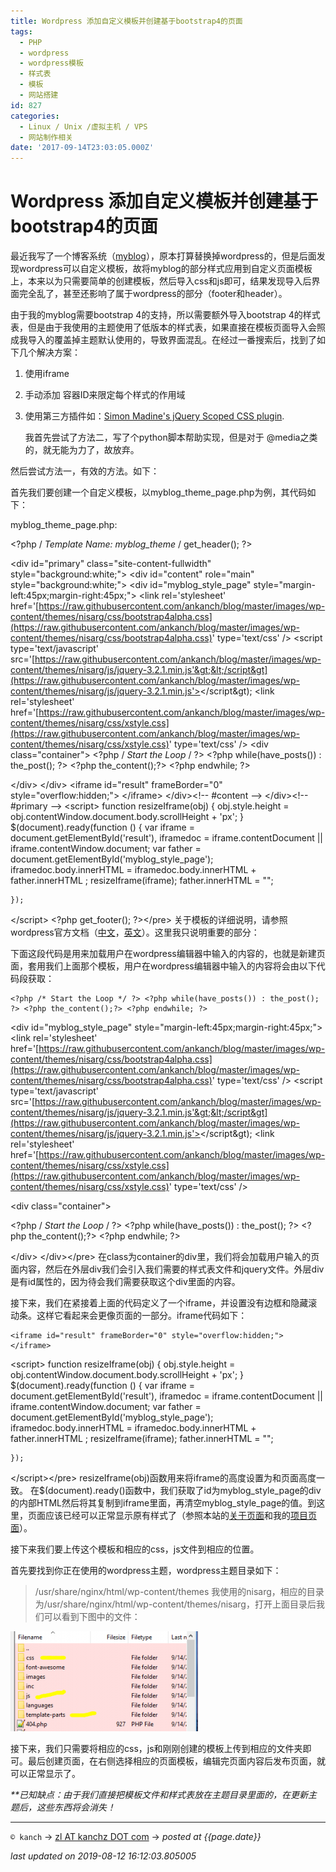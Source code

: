 ```yaml
---
title: Wordpress 添加自定义模板并创建基于bootstrap4的页面
tags:
  - PHP
  - wordpress
  - wordpress模板
  - 样式表
  - 模板
  - 网站搭建
id: 827
categories:
  - Linux / Unix /虚拟主机 / VPS
  - 网站制作相关
date: '2017-09-14T23:03:05.000Z'
---
```


# Wordpress 添加自定义模板并创建基于bootstrap4的页面

最近我写了一个博客系统（[myblog](https://github.com/ankanch/myblog)），原本打算替换掉wordpress的，但是后面发现wordpress可以自定义模板，故将myblog的部分样式应用到自定义页面模板上，本来以为只需要简单的创建模板，然后导入css和js即可，结果发现导入后界面完全乱了，甚至还影响了属于wordpress的部分（footer和header）。

由于我的myblog需要bootstrap 4的支持，所以需要额外导入bootstrap 4的样式表，但是由于我使用的主题使用了低版本的样式表，如果直接在模板页面导入会照成我导入的覆盖掉主题默认使用的，导致界面混乱。在经过一番搜索后，找到了如下几个解决方案：

1. 使用iframe
2. 手动添加 容器ID来限定每个样式的作用域
3. 使用第三方插件如：[Simon Madine's jQuery Scoped CSS plugin](https://github.com/thingsinjars/jQuery-Scoped-CSS-plugin).

   我首先尝试了方法二，写了个python脚本帮助实现，但是对于 @media之类的，就无能为力了，故放弃。

然后尝试方法一，有效的方法。如下：

首先我们要创建一个自定义模板，以myblog\_theme\_page.php为例，其代码如下：

myblog\_theme\_page.php:

&lt;?php / _Template Name: myblog\_theme_ / get\_header\(\); ?&gt;

&lt;div id="primary" class="site-content-fullwidth" style="background:white;"&gt; &lt;div id="content" role="main" style="background:white;"&gt; &lt;div id="myblog\_style\_page" style="margin-left:45px;margin-right:45px;"&gt; &lt;link rel='stylesheet' href='[https://raw.githubusercontent.com/ankanch/blog/master/images/wp-content/themes/nisarg/css/bootstrap4alpha.css](https://raw.githubusercontent.com/ankanch/blog/master/images/wp-content/themes/nisarg/css/bootstrap4alpha.css)' type='text/css' /&gt; &lt;script type='text/javascript' src='[https://raw.githubusercontent.com/ankanch/blog/master/images/wp-content/themes/nisarg/js/jquery-3.2.1.min.js'&gt;&lt;/script&gt](https://raw.githubusercontent.com/ankanch/blog/master/images/wp-content/themes/nisarg/js/jquery-3.2.1.min.js'></script&gt); &lt;link rel='stylesheet' href='[https://raw.githubusercontent.com/ankanch/blog/master/images/wp-content/themes/nisarg/css/xstyle.css](https://raw.githubusercontent.com/ankanch/blog/master/images/wp-content/themes/nisarg/css/xstyle.css)' type='text/css' /&gt; &lt;div class="container"&gt; &lt;?php / _Start the Loop_ / ?&gt; &lt;?php while\(have\_posts\(\)\) : the\_post\(\); ?&gt; &lt;?php the\_content\(\);?&gt; &lt;?php endwhile; ?&gt;

&lt;/div&gt; &lt;/div&gt; &lt;iframe id="result" frameBorder="0" style="overflow:hidden;"&gt; &lt;/iframe&gt; &lt;/div&gt;&lt;!-- \#content --&gt; &lt;/div&gt;&lt;!-- \#primary --&gt; &lt;script&gt; function resizeIframe\(obj\) { obj.style.height = obj.contentWindow.document.body.scrollHeight + 'px'; } $\(document\).ready\(function \(\) { var iframe = document.getElementById\('result'\), iframedoc = iframe.contentDocument \|\| iframe.contentWindow.document; var father = document.getElementById\('myblog\_style\_page'\); iframedoc.body.innerHTML = iframedoc.body.innerHTML + father.innerHTML ; resizeIframe\(iframe\); father.innerHTML = "";

```text
});
```

&lt;/script&gt; &lt;?php get\_footer\(\); ?&gt;&lt;/pre&gt; 关于模板的详细说明，请参照 wordpress官方文档（[中文](https://codex.wordpress.org/zh-cn:页面)，[英文](https://developer.wordpress.org/themes/template-files-section/page-template-files/)）。这里我只说明重要的部分：

下面这段代码是用来加载用户在wordpress编辑器中输入的内容的，也就是新建页面，套用我们上面那个模板，用户在wordpress编辑器中输入的内容将会由以下代码段获取：

```
<?php /* Start the Loop */ ?> <?php while(have_posts()) : the_post(); ?> <?php the_content();?> <?php endwhile; ?>
```

&lt;div id="myblog\_style\_page" style="margin-left:45px;margin-right:45px;"&gt; &lt;link rel='stylesheet' href='[https://raw.githubusercontent.com/ankanch/blog/master/images/wp-content/themes/nisarg/css/bootstrap4alpha.css](https://raw.githubusercontent.com/ankanch/blog/master/images/wp-content/themes/nisarg/css/bootstrap4alpha.css)' type='text/css' /&gt; &lt;script type='text/javascript' src='[https://raw.githubusercontent.com/ankanch/blog/master/images/wp-content/themes/nisarg/js/jquery-3.2.1.min.js'&gt;&lt;/script&gt](https://raw.githubusercontent.com/ankanch/blog/master/images/wp-content/themes/nisarg/js/jquery-3.2.1.min.js'></script&gt); &lt;link rel='stylesheet' href='[https://raw.githubusercontent.com/ankanch/blog/master/images/wp-content/themes/nisarg/css/xstyle.css](https://raw.githubusercontent.com/ankanch/blog/master/images/wp-content/themes/nisarg/css/xstyle.css)' type='text/css' /&gt;

&lt;div class="container"&gt;

&lt;?php / _Start the Loop_ / ?&gt; &lt;?php while\(have\_posts\(\)\) : the\_post\(\); ?&gt; &lt;?php the\_content\(\);?&gt; &lt;?php endwhile; ?&gt;

&lt;/div&gt; &lt;/div&gt;&lt;/pre&gt; 在class为container的div里，我们将会加载用户输入的页面内容，然后在外层div我们会引入我们需要的样式表文件和jquery文件。外层div是有id属性的，因为待会我们需要获取这个div里面的内容。

接下来，我们在紧接着上面的代码定义了一个iframe，并设置没有边框和隐藏滚动条。这样它看起来会更像页面的一部分。iframe代码如下：

```
<iframe id="result" frameBorder="0" style="overflow:hidden;"> </iframe>
```

&lt;script&gt; function resizeIframe\(obj\) { obj.style.height = obj.contentWindow.document.body.scrollHeight + 'px'; } $\(document\).ready\(function \(\) { var iframe = document.getElementById\('result'\), iframedoc = iframe.contentDocument \|\| iframe.contentWindow.document; var father = document.getElementById\('myblog\_style\_page'\); iframedoc.body.innerHTML = iframedoc.body.innerHTML + father.innerHTML ; resizeIframe\(iframe\); father.innerHTML = "";

```text
});
```

&lt;/script&gt;&lt;/pre&gt; resizeIframe\(obj\)函数用来将iframe的高度设置为和页面高度一致。 在$\(document\).ready\(\)函数中，我们获取了id为myblog\_style\_page的div的内部HTML然后将其复制到iframe里面，再清空myblog\_style\_page的值。到这里，页面应该已经可以正常显示原有样式了（参照本站的[关于页面](https://raw.githubusercontent.com/ankanch/blog/master/images/about/)和我的[项目页面](https://raw.githubusercontent.com/ankanch/blog/master/images/myprojects/)）。

接下来我们要上传这个模板和相应的css，js文件到相应的位置。

首先要找到你正在使用的wordpress主题，wordpress主题目录如下：

> /usr/share/nginx/html/wp-content/themes 我使用的nisarg，相应的目录为/usr/share/nginx/html/wp-content/themes/nisarg，打开上面目录后我们可以看到下图中的文件：

[![](https://raw.githubusercontent.com/ankanch/blog/master/images/wp-content/uploads/2017/09/addasdasda-300x160.png)](https://raw.githubusercontent.com/ankanch/blog/master/images/wp-content/uploads/2017/09/addasdasda.png)

接下来，我们只需要将相应的css，js和刚刚创建的模板上传到相应的文件夹即可。最后创建页面，在右侧选择相应的页面模板，编辑完页面内容后发布页面，就可以正常显示了。

_\*\*已知缺点：由于我们直接把模板文件和样式表放在主题目录里面的，在更新主题后，这些东西将会消失！_





---
`© kanch` → [zl AT kanchz DOT com](kanchisme@gmail.com) → _posted at {{page.date}}_

_last updated on 2019-08-12 16:12:03.805005_